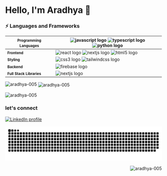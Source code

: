 <h1 align="left">Hello, I'm Aradhya 👋</h1>

<h3>⚡ Languages and Frameworks</h3>

| <small>**Programming Languages**</small>    | <img src="https://img.shields.io/badge/JavaScript-F7DF1E?logo=javascript&logoColor=black&style=for-the-badge" height="25" alt="javascript logo" /> <img src="https://img.shields.io/badge/TypeScript-3178C6?logo=typescript&logoColor=white&style=for-the-badge" height="25" alt="typescript logo" /> <img src="https://img.shields.io/badge/Python-3776AB?logo=python&logoColor=white&style=for-the-badge" height="25" alt="python logo" />  |
|-----------------------------|-------------------------------------------------------------------------------------------------------------------------------------------------------------------------------------------------------------------------------------------------------------------------------------------------------------------------|
| <small>**Frontend**</small>               | <img src="https://img.shields.io/badge/React-61DAFB?logo=react&logoColor=black&style=for-the-badge" height="25" alt="react logo" />  <img src="https://img.shields.io/badge/Next.js-000000?logo=nextdotjs&logoColor=white&style=for-the-badge" height="25" alt="nextjs logo" />   <img src="https://img.shields.io/badge/HTML5-E34F26?logo=html5&logoColor=white&style=for-the-badge" height="25" alt="html5 logo" />                      |
| <small>**Styling**</small>                | <img src="https://img.shields.io/badge/CSS3-1572B6?logo=css3&logoColor=white&style=for-the-badge" height="25" alt="css3 logo" />  <img src="https://img.shields.io/badge/Tailwind CSS-06B6D4?logo=tailwindcss&logoColor=black&style=for-the-badge" height="25" alt="tailwindcss logo" />  |
| <small>**Backend**</small>                | <img src="https://img.shields.io/badge/Firebase-FFCA28?logo=firebase&logoColor=black&style=for-the-badge" height="25" alt="firebase logo" />                                                                                                                                                                             |
| <small>**Full Stack Libraries**</small>     | <img src="https://img.shields.io/badge/Next.js-000000?logo=nextdotjs&logoColor=white&style=for-the-badge" height="25" alt="nextjs logo" />      


<p><img align="left" src="https://github-readme-stats.vercel.app/api/top-langs?username=aradhya-005&show_icons=true&locale=en&layout=compact" alt="aradhya-005" /></p>

<p>&nbsp;<img align="center" src="https://github-readme-stats.vercel.app/api?username=aradhya-005&show_icons=true&locale=en" alt="aradhya-005" /></p>

<p><img align="center" src="https://github-readme-streak-stats.herokuapp.com/?user=aradhya-005&" alt="aradhya-005" /></p>
<h3 align="left">let's connect</h3>
<p align="left">
  <a href="https://www.linkedin.com/in/aradhya-yadav-b4b287242/" target="_blank">
    <img align="center" src="https://img.shields.io/badge/LinkedIn-0A66C2?logo=linkedin&logoColor=white&style=for-the-badge" alt="LinkedIn profile" height="30" width="120" />
  </a>
</p>

<img src="https://raw.githubusercontent.com/Aradhya-005/Aradhya-005/output/snake.svg" alt="Snake animation" />
<p align="right"> <img src="https://komarev.com/ghpvc/?username=aradhya-005&label=Profile%20views&color=0e75b6&style=flat" alt="aradhya-005" /> </p>

###
